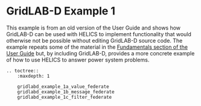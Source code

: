 # GridLAB-D Example 1

This example is from an old version of the User Guide and shows how GridLAB-D can be used with HELICS to implement functionality that would otherwise not be possible without editing GridLAB-D source code. The example repeats some of the material in the [Fundamentals section of the User Guide](../../../fundamental_topics/fundamental_topics_index.md) but, by including GridLAB-D, provides a more concrete example of how to use HELICS to answer power system problems.

```{eval-rst}
.. toctree::
    :maxdepth: 1

    gridlabd_example_1a_value_federate
    gridlabd_example_1b_message_federate
    gridlabd_example_1c_filter_federate



```

